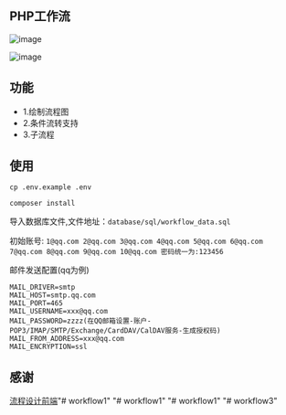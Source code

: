 ## PHP工作流

![image](https://github.com/Clago/workflow/raw/master/screenshots/1.jpg)

![image](https://github.com/Clago/workflow/raw/master/screenshots/2.jpg)

## 功能
- 1.绘制流程图
- 2.条件流转支持
- 3.子流程

## 使用
`cp .env.example .env`

`composer install`

导入数据库文件,文件地址：`database/sql/workflow_data.sql`

初始账号:
`1@qq.com 2@qq.com 3@qq.com 4@qq.com 5@qq.com 6@qq.com 7@qq.com 8@qq.com 9@qq.com 10@qq.com 密码统一为:123456`

邮件发送配置(qq为例)
```
MAIL_DRIVER=smtp
MAIL_HOST=smtp.qq.com
MAIL_PORT=465
MAIL_USERNAME=xxx@qq.com
MAIL_PASSWORD=zzzz(在QQ邮箱设置-账户-POP3/IMAP/SMTP/Exchange/CardDAV/CalDAV服务-生成授权码)
MAIL_FROM_ADDRESS=xxx@qq.com
MAIL_ENCRYPTION=ssl
```

## 感谢
[流程设计前端](https://github.com/payonesmile/flowdesign)"# workflow1" 
"# workflow1" 
"# workflow1" 
"# workflow3" 
